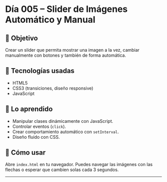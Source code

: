 # Día 005 – Slider de Imágenes Automático y Manual

## 🎯 Objetivo
Crear un slider que permita mostrar una imagen a la vez, cambiar manualmente con botones y también de forma automática.

## 🧱 Tecnologías usadas
- HTML5
- CSS3 (transiciones, diseño responsive)
- JavaScript

## 🧠 Lo aprendido
- Manipular clases dinámicamente con JavaScript.
- Controlar eventos (`click`).
- Crear comportamiento automático con `setInterval`.
- Diseño fluido con CSS.

## 🚀 Cómo usar
Abre `index.html` en tu navegador. Puedes navegar las imágenes con las flechas o esperar que cambien solas cada 3 segundos.

---
